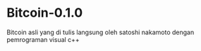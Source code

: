 # Bitcoin-0.1.0
Bitcoin asli yang di tulis langsung oleh satoshi nakamoto dengan pemrograman visual c++
